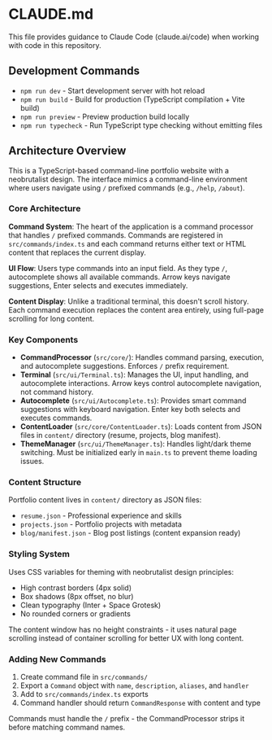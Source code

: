 # CLAUDE.md

This file provides guidance to Claude Code (claude.ai/code) when working with code in this repository.

## Development Commands

- `npm run dev` - Start development server with hot reload
- `npm run build` - Build for production (TypeScript compilation + Vite build)
- `npm run preview` - Preview production build locally
- `npm run typecheck` - Run TypeScript type checking without emitting files

## Architecture Overview

This is a TypeScript-based command-line portfolio website with a neobrutalist design. The interface mimics a command-line environment where users navigate using `/` prefixed commands (e.g., `/help`, `/about`).

### Core Architecture

**Command System**: The heart of the application is a command processor that handles `/` prefixed commands. Commands are registered in `src/commands/index.ts` and each command returns either text or HTML content that replaces the current display.

**UI Flow**: Users type commands into an input field. As they type `/`, autocomplete shows all available commands. Arrow keys navigate suggestions, Enter selects and executes immediately.

**Content Display**: Unlike a traditional terminal, this doesn't scroll history. Each command execution replaces the content area entirely, using full-page scrolling for long content.

### Key Components

- **CommandProcessor** (`src/core/`): Handles command parsing, execution, and autocomplete suggestions. Enforces `/` prefix requirement.
- **Terminal** (`src/ui/Terminal.ts`): Manages the UI, input handling, and autocomplete interactions. Arrow keys control autocomplete navigation, not command history.
- **Autocomplete** (`src/ui/Autocomplete.ts`): Provides smart command suggestions with keyboard navigation. Enter key both selects and executes commands.
- **ContentLoader** (`src/core/ContentLoader.ts`): Loads content from JSON files in `content/` directory (resume, projects, blog manifest).
- **ThemeManager** (`src/ui/ThemeManager.ts`): Handles light/dark theme switching. Must be initialized early in `main.ts` to prevent theme loading issues.

### Content Structure

Portfolio content lives in `content/` directory as JSON files:
- `resume.json` - Professional experience and skills
- `projects.json` - Portfolio projects with metadata
- `blog/manifest.json` - Blog post listings (content expansion ready)

### Styling System

Uses CSS variables for theming with neobrutalist design principles:
- High contrast borders (4px solid)
- Box shadows (8px offset, no blur)
- Clean typography (Inter + Space Grotesk)
- No rounded corners or gradients

The content window has no height constraints - it uses natural page scrolling instead of container scrolling for better UX with long content.

### Adding New Commands

1. Create command file in `src/commands/`
2. Export a `Command` object with `name`, `description`, `aliases`, and `handler`
3. Add to `src/commands/index.ts` exports
4. Command handler should return `CommandResponse` with content and type

Commands must handle the `/` prefix - the CommandProcessor strips it before matching command names.
